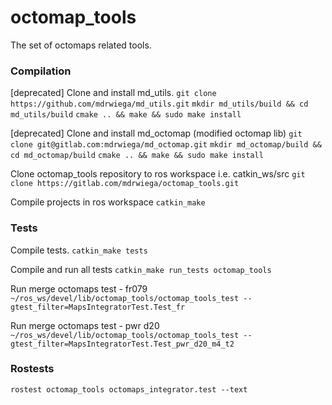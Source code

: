 # octomap_tools

The set of octomaps related tools.

### Compilation

[deprecated] Clone and install md\_utils.
`git clone https://github.com/mdrwiega/md_utils.git`
`mkdir md_utils/build && cd md_utils/build`
`cmake .. && make && sudo make install`

[deprecated] Clone and install md\_octomap (modified octomap lib)
`git clone git@gitlab.com:mdrwiega/md_octomap.git`
`mkdir md_octomap/build && cd md_octomap/build`
`cmake .. && make && sudo make install`

Clone octomap_tools repository to ros workspace i.e. catkin_ws/src
`git clone https://gitlab.com/mdrwiega/octomap_tools.git`

Compile projects in ros workspace
`catkin_make`

### Tests

Compile tests.
`catkin_make tests`

Compile and run all tests
`catkin_make run_tests octomap_tools`

Run merge octomaps test - fr079
`~/ros_ws/devel/lib/octomap_tools/octomap_tools_test --gtest_filter=MapsIntegratorTest.Test_fr`

Run merge octomaps test - pwr d20
`~/ros_ws/devel/lib/octomap_tools/octomap_tools_test --gtest_filter=MapsIntegratorTest.Test_pwr_d20_m4_t2`

### Rostests

`rostest octomap_tools octomaps_integrator.test --text`